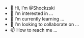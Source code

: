- 👋 Hi, I’m @Shockzski
- 👀 I’m interested in ...
- 🌱 I’m currently learning ...
- 💞️ I’m looking to collaborate on ...
- 📫 How to reach me ...

<!---
Shockzski/Shockzski is a ✨ special ✨ repository because its `README.md` (this file) appears on your GitHub profile.
You can click the Preview link to take a look at your changes.
--->
